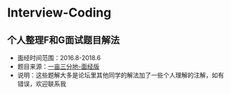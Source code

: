 # Interview-Coding

## 个人整理F和G面试题目解法

- 面经时间范围：2016.8-2018.6
- 题目来源：[一亩三分地-面经版](http://www.1point3acres.com/bbs/forum.php?mod=forumdisplay&fid=145&filter=sortid&sortid=311)
- 说明：这些题解大多是论坛里其他同学的解法加了一些个人理解的注解，如有错误，欢迎联系我


